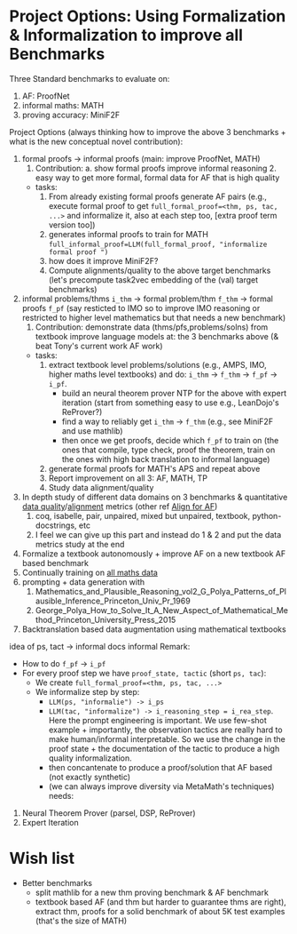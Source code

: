 # Project Options: Using Formalization & Informalization to improve all Benchmarks

Three Standard benchmarks to evaluate on:
1. AF: ProofNet
2. informal maths: MATH
3. proving accuracy: MiniF2F

Project Options (always thinking how to improve the above 3 benchmarks + what is the new conceptual novel contribution):
1. formal proofs -> informal proofs (main: improve ProofNet, MATH)
   1. Contribution: a. show formal proofs improve informal reasoning 2. easy way to get more formal, formal data for AF that is high quality
   - tasks:
      1. From already existing formal proofs generate AF pairs (e.g., execute formal proof to get `full_formal_proof=<thm, ps, tac, ...>` and informalize it, also at each step too, [extra proof term version too])
      2. generates informal proofs to train for MATH `full_informal_proof=LLM(full_formal_proof, "informalize formal proof ")`
      3. how does it improve MiniF2F?
      4. Compute alignments/quality to the above target benchmarks (let's precompute task2vec embedding of the (val) target benchmarks)
2. informal problems/thms `i_thm` -> formal problem/thm `f_thm` -> formal proofs `f_pf` (say resticted to IMO so to improve IMO reasoning or restricted to higher level mathematics but that needs a new benchmark)
   1. Contribution: demonstrate data (thms/pfs,problems/solns) from textbook improve language models at: the 3 benchmarks above (& beat Tony's current work AF work)
   - tasks:
      1. extract textbook level problems/solutions (e.g., AMPS, IMO, higher maths level textbooks) and do: `i_thm` -> `f_thm` -> `f_pf` -> `i_pf`.
         - build an neural theorem prover NTP for the above with expert iteration (start from something easy to use e.g., LeanDojo's ReProver?)
         - find a way to reliably get `i_thm` -> `f_thm` (e.g., see MiniF2F and use mathlib)
         - then once we get proofs, decide which `f_pf` to train on (the ones that compile, type check, proof the theorem, train on the ones with high back translation to informal language)
      2. generate formal proofs for MATH's APS and repeat above
      3. Report improvement on all 3: AF, MATH, TP
      4. Study data alignment/quality
3. In depth study of different data domains on 3 benchmarks & quantitative [data quality](https://github.com/brando90/beyond-scale-language-data-diversity/blob/main/notes/data_quality_eq_div_plus_alignment_and_data_selection.md)/[alignment](https://github.com/brando90/evals-for-autoformalization/blob/main/notes/research_proposals_projs/data_selection_with_alignment_for_af.md) metrics (other ref [Align for AF](https://github.com/brando90/evals-for-autoformalization/blob/main/notes/research_proposals_projs/af-ft-plan-kai-align-vs-eval-perf.jpeg))
   1. coq, isabelle, pair, unpaired, mixed but unpaired, textbook, python-docstrings, etc
   2. I feel we can give up this part and instead do 1 & 2 and put the data metrics study at the end
4. Formalize a textbook autonomously + improve AF on a new textbook AF based benchmark
5. Continually training on [all maths data](https://github.com/brando90/evals-for-autoformalization/blob/main/notes/research_proposals_projs/math_pile_list.md)
6. prompting + data generation with
   1. Mathematics_and_Plausible_Reasoning_vol2_G_Polya_Patterns_of_Plausible_Inference_Princeton_Univ_Pr_1969
   2. George_Polya_How_to_Solve_It_A_New_Aspect_of_Mathematical_Method_Princeton_University_Press_2015   
7. Backtranslation based data augmentation using mathematical textbooks

idea of ps, tact -> informal docs informal 
Remark: 
   - How to do `f_pf` -> `i_pf`
   - For every proof step we have `proof_state, tactic` (short `ps, tac`):
      - We create `full_formal_proof=<thm, ps, tac, ...>`
      - We informalize step by step: 
         - `LLM(ps, "informalie") -> i_ps`
         - `LLM(tac, "informalize") -> i_reasoning_step = i_rea_step`. Here the prompt engineering is important. We use few-shot example + importantly, the observation tactics are really hard to make human/informal interpretable. So we use the change in the proof state + the documentation of the tactic to produce a high quality informalization.
         - then concantenate to produce a proof/solution that AF based (not exactly synthetic)
         - (we can always improve diversity via MetaMath's techniques)
needs:
   1. Neural Theorem Prover (parsel, DSP, ReProver)
   2. Expert Iteration

# Wish list

- Better benchmarks
   - split mathlib for a new thm proving benchmark & AF benchmark
   - textbook based AF (and thm but harder to guarantee thms are right), extract thm, proofs for a solid benchmark of about 5K test examples (that's the size of MATH)
